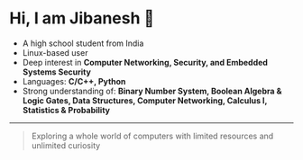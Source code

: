 # Hi, I am Jibanesh 👋

- A high school student from India  
- Linux-based user  
- Deep interest in **Computer Networking, Security, and Embedded Systems Security**  
- Languages: **C/C++, Python**  
- Strong understanding of: **Binary Number System, Boolean Algebra & Logic Gates, Data Structures, Computer Networking, Calculus I, Statistics & Probability**

---

> Exploring a whole world of computers with limited resources and unlimited curiosity  

